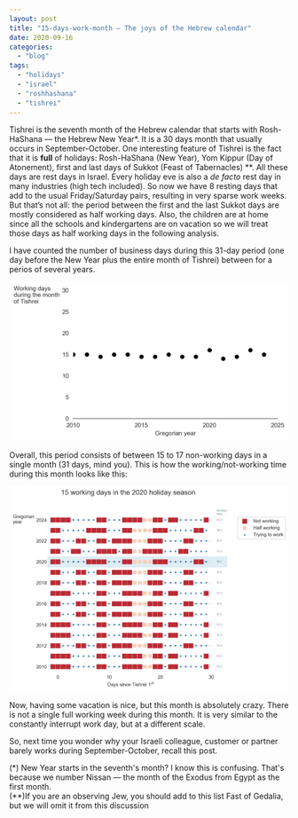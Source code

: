```yaml
---
layout: post
title: "15-days-work-month — The joys of the Hebrew calendar"
date: 2020-09-16
categories: 
  - "blog"
tags: 
  - "holidays"
  - "israel"
  - "roshhashana"
  - "tishrei"
---
```


Tishrei is the seventh month of the Hebrew calendar that starts with Rosh-HaShana — the Hebrew New Year\*. It is a 30 days month that usually occurs in September-October. One interesting feature of Tishrei is the fact that it is **full** of holidays: Rosh-HaShana (New Year), Yom Kippur (Day of Atonement), first and last days of Sukkot (Feast of Tabernacles) \*\*. All these days are rest days in Israel. Every holiday eve is also a _de facto_ rest day in many industries (high tech included). So now we have 8 resting days that add to the usual Friday/Saturday pairs, resulting in very sparse work weeks. But that’s not all: the period between the first and the last Sukkot days are mostly considered as half working days. Also, the children are at home since all the schools and kindergartens are on vacation so we will treat those days as half working days in the following analysis.

I have counted the number of business days during this 31-day period (one day before the New Year plus the entire month of Tishrei) between for a perios of several years.

![](/assets/images/2020/09/image-11.png?w=1024)

Overall, this period consists of between 15 to 17 non-working days in a single month (31 days, mind you). This is how the working/not-working time during this month looks like this:

![](/assets/images/2020/09/image-13.png?w=1024)

Now, having some vacation is nice, but this month is absolutely crazy. There is not a single full working week during this month. It is very similar to the constantly interrupt work day, but at a different scale.

So, next time you wonder why your Israeli colleague, customer or partner barely works during September-October, recall this post.

(\*) New Year starts in the seventh's month? I know this is confusing. That's because we number Nissan &mdash; the month of the Exodus from Egypt as the first month.  
(\*\*)If you are an observing Jew, you should add to this list Fast of Gedalia, but we will omit it from this discussion
